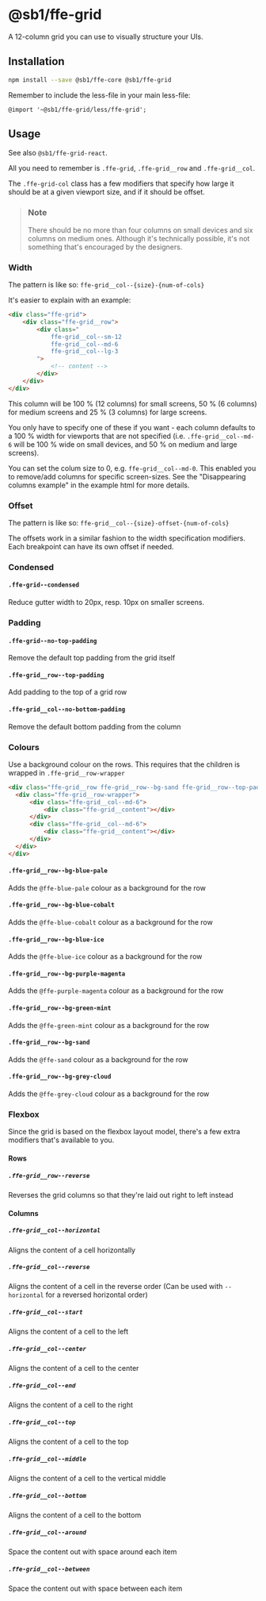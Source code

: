 # @sb1/ffe-grid

A 12-column grid you can use to visually structure your UIs.

## Installation

```bash
npm install --save @sb1/ffe-core @sb1/ffe-grid
```

Remember to include the less-file in your main less-file:

```less
@import '~@sb1/ffe-grid/less/ffe-grid';
```

## Usage

See also `@sb1/ffe-grid-react`.

All you need to remember is `.ffe-grid`, `.ffe-grid__row` and `.ffe-grid__col`.

The `.ffe-grid-col` class has a few modifiers that specify how large it should be
at a given viewport size, and if it should be offset.

> ### Note
>
> There should be no more than four columns on small devices and six columns on
> medium ones. Although it's technically possible, it's not something that's
> encouraged by the designers.

### Width

The pattern is like so: `ffe-grid__col--{size}-{num-of-cols}`

It's easier to explain with an example:

```html
<div class="ffe-grid">
    <div class="ffe-grid__row">
        <div class="
            ffe-grid__col--sm-12
            ffe-grid__col--md-6
            ffe-grid__col--lg-3
        ">
            <!-- content -->
        </div>
    </div>
</div>
```

This column will be 100 % (12 columns) for small screens, 50 % (6 columns) for medium
screens and 25 % (3 columns) for large screens.

You only have to specify one of these if you want - each column defaults to a 100 % width
for viewports that are not specified (i.e. `.ffe-grid__col--md-6` will be 100 % wide on small
devices, and 50 % on medium and large screens).

You can set the colum size to 0, e.g. `ffe-grid__col--md-0`. This enabled you to remove/add columns for specific screen-sizes.
See the "Disappearing columns example" in the example html for more details.

### Offset

The pattern is like so: `ffe-grid__col--{size}-offset-{num-of-cols}`

The offsets work in a similar fashion to the width specification modifiers. Each breakpoint
can have its own offset if needed.

### Condensed

#### `.ffe-grid--condensed`

Reduce gutter width to 20px, resp. 10px on smaller screens.

### Padding

#### `.ffe-grid--no-top-padding`

Remove the default top padding from the grid itself

#### `.ffe-grid__row--top-padding`

Add padding to the top of a grid row

#### `.ffe-grid__col--no-bottom-padding`

Remove the default bottom padding from the column

### Colours

Use a background colour on the rows. This requires that the children is wrapped in `.ffe-grid__row-wrapper`

```html
<div class="ffe-grid__row ffe-grid__row--bg-sand ffe-grid__row--top-padding">
  <div class="ffe-grid__row-wrapper">
      <div class="ffe-grid__col--md-6">
          <div class="ffe-grid__content"></div>
      </div>
      <div class="ffe-grid__col--md-6">
          <div class="ffe-grid__content"></div>
      </div>
  </div>
</div>
```

#### `.ffe-grid__row--bg-blue-pale`

Adds the `@ffe-blue-pale` colour as a background for the row

#### `.ffe-grid__row--bg-blue-cobalt`

Adds the `@ffe-blue-cobalt` colour as a background for the row

#### `.ffe-grid__row--bg-blue-ice`

Adds the `@ffe-blue-ice` colour as a background for the row

#### `.ffe-grid__row--bg-purple-magenta`

Adds the `@ffe-purple-magenta` colour as a background for the row

#### `.ffe-grid__row--bg-green-mint`

Adds the `@ffe-green-mint` colour as a background for the row

#### `.ffe-grid__row--bg-sand`

Adds the `@ffe-sand` colour as a background for the row

#### `.ffe-grid__row--bg-grey-cloud`

Adds the `@ffe-grey-cloud` colour as a background for the row

### Flexbox

Since the grid is based on the flexbox layout model, there's a few extra modifiers that's available
to you.

#### Rows

##### `.ffe-grid__row--reverse`

Reverses the grid columns so that they're laid out right to left instead

#### Columns

##### `.ffe-grid__col--horizontal`

Aligns the content of a cell horizontally

##### `.ffe-grid__col--reverse`

Aligns the content of a cell in the reverse order
(Can be used with `--horizontal` for a reversed horizontal order)

##### `.ffe-grid__col--start`

Aligns the content of a cell to the left

##### `.ffe-grid__col--center`

Aligns the content of a cell to the center

##### `.ffe-grid__col--end`

Aligns the content of a cell to the right

##### `.ffe-grid__col--top`

Aligns the content of a cell to the top

##### `.ffe-grid__col--middle`

Aligns the content of a cell to the vertical middle

##### `.ffe-grid__col--bottom`

Aligns the content of a cell to the bottom

##### `.ffe-grid__col--around`

Space the content out with space around each item

##### `.ffe-grid__col--between`

Space the content out with space between each item
